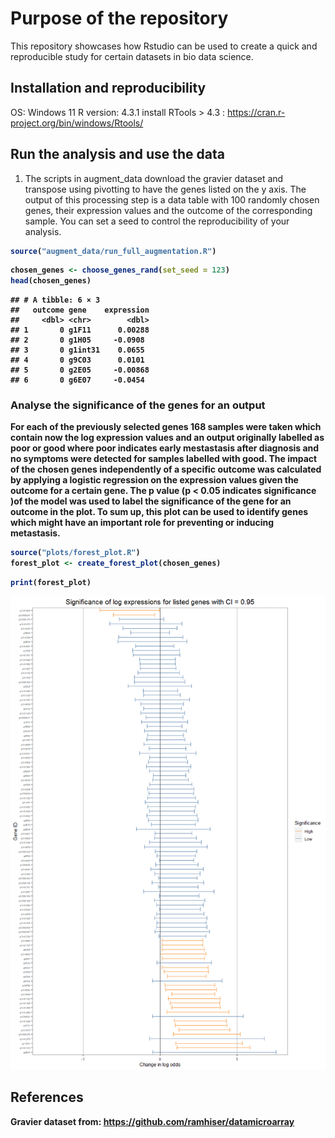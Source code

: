 # Purpose of the repository

This repository showcases how Rstudio can be used to create a quick and
reproducible study for certain datasets in bio data science.

## Installation and reproducibility

OS: Windows 11 R version: 4.3.1 install RTools \> 4.3 :
<https://cran.r-project.org/bin/windows/Rtools/>

## Run the analysis and use the data

1.  The scripts in augment_data download the gravier dataset and
    transpose using pivotting to have the genes listed on the y axis.
    The output of this processing step is a data table with 100 randomly
    chosen genes, their expression values and the outcome of the
    corresponding sample. You can set a seed to control the
    reproducibility of your analysis. <b>

``` r
source("augment_data/run_full_augmentation.R")
```

``` r
chosen_genes <- choose_genes_rand(set_seed = 123)
head(chosen_genes)
```

    ## # A tibble: 6 × 3
    ##   outcome gene    expression
    ##     <dbl> <chr>        <dbl>
    ## 1       0 g1F11      0.00288
    ## 2       0 g1H05     -0.0908 
    ## 3       0 g1int31    0.0655 
    ## 4       0 g9C03      0.0101 
    ## 5       0 g2E05     -0.00868
    ## 6       0 g6E07     -0.0454

### Analyse the significance of the genes for an output

For each of the previously selected genes 168 samples were taken which
contain now the log expression values and an output originally labelled
as poor or good where poor indicates early mestastasis after diagnosis
and no symptoms were detected for samples labelled with good. The impact
of the chosen genes independently of a specific outcome was calculated
by applying a logistic regression on the expression values given the
outcome for a certain gene. The p value (p \< 0.05 indicates
significance )of the model was used to label the significance of the
gene for an outcome in the plot. To sum up, this plot can be used to
identify genes which might have an important role for preventing or
inducing metastasis.

``` r
source("plots/forest_plot.R")
forest_plot <- create_forest_plot(chosen_genes)
```

``` r
print(forest_plot)
```

![](README_files/figure-markdown_github/forest-plot-1.png)

## References

Gravier dataset from: <https://github.com/ramhiser/datamicroarray>

